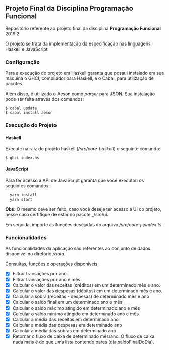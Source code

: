 ## Projeto Final da Disciplina Programação Funcional

Repositório referente ao projeto final da disciplina **Programação Funcional** 2019.2.

O projeto se trata da implementação da [especificação](https://docs.google.com/document/d/13Jqq8MKZykaF2XrFsTUXjf350UE7eJJoS0J5Ki16zTE/edit) nas linguagens Haskell e JavaScript

### Configuração

Para a execução do projeto em Haskell garanta que possui instalado em sua máquina o GHCI, compilador para Haskell, e o Cabal, para utilização de pacotes.

Além disso, é utilizado o Aeson como _parser_ para JSON. Sua instalação pode ser feita através dos comandos:

```
$ cabal update
$ cabal install aeson
```

### Execução do Projeto

#### Haskell

Execute na raiz do projeto haskell (_/src/core-haskell_) o seguinte comando:

```
$ ghci index.hs
```

#### JavaScript

Para ter acesso a API de JavaScript garanta que você executou os seguintes comandos:

```js
  yarn install
  yarn start
```
**Obs:** O mesmo deve ser feito, caso você deseje ter acesso a UI do projeto, nesse caso certifique de estar no pacote _/src/ui.

Em seguida, importe as funções desejadas do arquivo _/src/core-js/index.ts_.

### Funcionalidades

As funcionalidades da aplicação são referentes ao conjunto de dados disponível no diretório _/data_.

Consultas, funções e operações disponíveis:

* [x] Filtrar transações por ano.
* [x] Filtrar transações por ano e mês.
* [x] Calcular o valor das receitas (créditos) em um determinado mês e ano.
* [x] Calcular o valor das despesas (débitos) em um determinado mês e ano.
* [x] Calcular a sobra (receitas - despesas) de determinado mês e ano
* [x] Calcular o saldo final em um determinado ano e mês
* [x] Calcular o saldo máximo atingido em determinado ano e mês
* [x] Calcular o saldo mínimo atingido em determinado ano e mês
* [X] Calcular a média das receitas em determinado ano
* [X] Calcular a média das despesas em determinado ano
* [x] Calcular a média das sobras em determinado ano
* [x] Retornar o fluxo de caixa de determinado mês/ano. O fluxo de caixa nada mais é do que uma lista contendo pares (dia,saldoFinalDoDia). 
